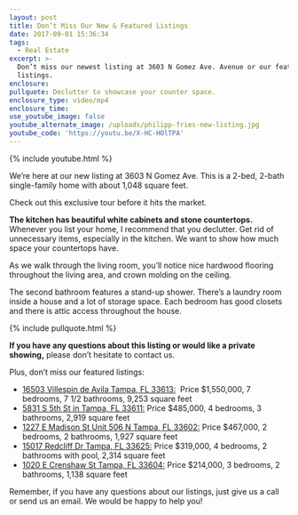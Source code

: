 ```yaml
---
layout: post
title: Don’t Miss Our New & Featured Listings
date: 2017-09-01 15:36:34
tags:
  - Real Estate
excerpt: >-
  Don’t miss our newest listing at 3603 N Gomez Ave. Avenue or our featured
  listings.
enclosure:
pullquote: Declutter to showcase your counter space.
enclosure_type: video/mp4
enclosure_time:
use_youtube_image: false
youtube_alternate_image: /uploads/philipp-fries-new-listing.jpg
youtube_code: 'https://youtu.be/X-HC-HOlTPA'
---
```



{% include youtube.html %}

We’re here at our new listing at 3603 N Gomez Ave. This is a 2-bed, 2-bath single-family home with about 1,048 square feet.

Check out this exclusive tour before it hits the market.

**The kitchen has beautiful white cabinets and stone countertops.** Whenever you list your home, I recommend that you declutter. Get rid of unnecessary items, especially in the kitchen. We want to show how much space your countertops have.

As we walk through the living room, you’ll notice nice hardwood flooring throughout the living area, and crown molding on the ceiling.

The second bathroom features a stand-up shower. There’s a laundry room inside a house and a lot of storage space. Each bedroom has good closets and there is attic access throughout the house.

{% include pullquote.html %}

**If you have any questions about this listing or would like a private showing,** please don’t hesitate to contact us.

Plus, don’t miss our featured listings:

* [16503 Villespin de Avila Tampa, FL 33613:](http://www.friesanddupree.com/homes-for-sale/FL/tampa/33613/16503-villespin-de-avila/7949d4c5c837729d60621a1674289737) &nbsp;Price $1,550,000, 7 bedrooms, 7 1/2 bathrooms, 9,253 square feet
* [5831 S 5th St in Tampa, FL 33611:](http://www.friesanddupree.com/homes-for-sale/FL/tampa/33611/5831-s-5th-st/efbf376410564f723fc0d430290ddcee) Price $485,000, 4 bedrooms, 3 bathrooms, 2,919 square feet
* [1227 E Madison St Unit 506 N Tampa, FL 33602:](http://www.friesanddupree.com/homes-for-sale/FL/tampa/33602/1227-e-madison-st-unit-506/e00f828ea3cf019b0d99a1542123de97) Price $467,000, 2 bedrooms, 2 bathrooms, 1,927 square feet
* [15017 Redcliff Dr Tampa, FL 33625:](http://www.friesanddupree.com/homes-for-sale/FL/tampa/33625/15017-redcliff-dr/d807be17a8f0098fc8e01afbfd7f226c) Price $319,000, 4 bedrooms, 2 bathrooms with pool, 2,314 square feet
* [1020 E Crenshaw St Tampa, FL 33604:](http://www.friesanddupree.com/homes-for-sale/FL/tampa/33625/15017-redcliff-dr/d807be17a8f0098fc8e01afbfd7f226c) Price $214,000, 3 bedrooms, 2 bathrooms, 1,138 square feet

Remember, if you have any questions about our listings, just give us a call or send us an email. We would be happy to help you!
